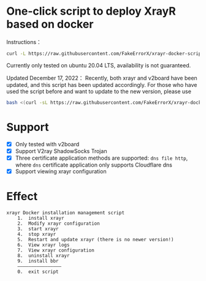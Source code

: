 # One-click script to deploy XrayR based on docker

Instructions：
```bash
curl -L https://raw.githubusercontent.com/FakeErrorX/xrayr-docker-script/main/xrayr.sh -o xrayr.sh && chmod +x xrayr.sh && ./xrayr.sh
```

Currently only tested on ubuntu 20.04 LTS, availability is not guaranteed.

Updated December 17, 2022：
Recently, both xrayr and v2board have been updated, and this script has been updated accordingly. For those who have used the script before and want to update to the new version, please use
```bash
bash <(curl -sL https://raw.githubusercontent.com/FakeErrorX/xrayr-docker-script/main/update.sh)
```


# Support

- [x] Only tested with v2board
- [x] Support V2ray ShadowSocks Trojan
- [x] Three certificate application methods are supported: `dns file http`, where `dns` certificate application only supports Cloudflare dns
- [x] Support viewing xrayr configuration

# Effect

```shell
xrayr Docker installation management script
    1.  install xrayr
    2.  Modify xrayr configuration
    3.  start xrayr
    4.  stop xrayr
    5.  Restart and update xrayr (there is no newer version!)
    6.  View xrayr logs
    7.  View xrayr configuration
    8.  uninstall xrayr
    9.  install bbr
    ————————————————
    0.  exit script
```
